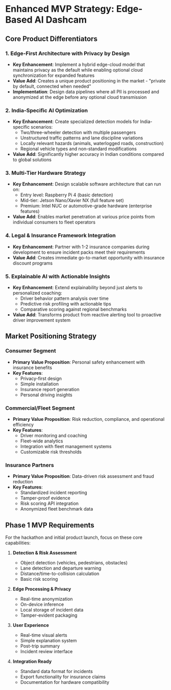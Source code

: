 # Enhanced MVP Strategy: Edge-Based AI Dashcam

## Core Product Differentiators

### 1. Edge-First Architecture with Privacy by Design
- **Key Enhancement**: Implement a hybrid edge-cloud model that maintains privacy as the default while enabling optional cloud synchronization for expanded features
- **Value Add**: Creates a unique product positioning in the market - "private by default, connected when needed"
- **Implementation**: Design data pipelines where all PII is processed and anonymized at the edge before any optional cloud transmission

### 2. India-Specific AI Optimization
- **Key Enhancement**: Create specialized detection models for India-specific scenarios:
  - Two/three-wheeler detection with multiple passengers
  - Unstructured traffic patterns and lane discipline variations
  - Locally relevant hazards (animals, waterlogged roads, construction)
  - Regional vehicle types and non-standard modifications
- **Value Add**: Significantly higher accuracy in Indian conditions compared to global solutions

### 3. Multi-Tier Hardware Strategy
- **Key Enhancement**: Design scalable software architecture that can run on:
  - Entry level: Raspberry Pi 4 (basic detection)
  - Mid-tier: Jetson Nano/Xavier NX (full feature set)
  - Premium: Intel NUC or automotive-grade hardware (enterprise features)
- **Value Add**: Enables market penetration at various price points from individual consumers to fleet operators

### 4. Legal & Insurance Framework Integration
- **Key Enhancement**: Partner with 1-2 insurance companies during development to ensure incident packs meet their requirements
- **Value Add**: Creates immediate go-to-market opportunity with insurance discount programs

### 5. Explainable AI with Actionable Insights
- **Key Enhancement**: Extend explainability beyond just alerts to personalized coaching:
  - Driver behavior pattern analysis over time
  - Predictive risk profiling with actionable tips
  - Comparative scoring against regional benchmarks
- **Value Add**: Transforms product from reactive alerting tool to proactive driver improvement system

## Market Positioning Strategy

### Consumer Segment
- **Primary Value Proposition**: Personal safety enhancement with insurance benefits
- **Key Features**: 
  - Privacy-first design
  - Simple installation
  - Insurance report generation
  - Personal driving insights

### Commercial/Fleet Segment  
- **Primary Value Proposition**: Risk reduction, compliance, and operational efficiency
- **Key Features**:
  - Driver monitoring and coaching
  - Fleet-wide analytics
  - Integration with fleet management systems
  - Customizable risk thresholds

### Insurance Partners
- **Primary Value Proposition**: Data-driven risk assessment and fraud reduction
- **Key Features**:
  - Standardized incident reporting
  - Tamper-proof evidence
  - Risk scoring API integration
  - Anonymized fleet benchmark data

## Phase 1 MVP Requirements

For the hackathon and initial product launch, focus on these core capabilities:

1. **Detection & Risk Assessment**
   - Object detection (vehicles, pedestrians, obstacles)
   - Lane detection and departure warning
   - Distance/time-to-collision calculation
   - Basic risk scoring

2. **Edge Processing & Privacy**
   - Real-time anonymization
   - On-device inference
   - Local storage of incident data
   - Tamper-evident packaging

3. **User Experience**
   - Real-time visual alerts
   - Simple explanation system
   - Post-trip summary
   - Incident review interface

4. **Integration Ready**
   - Standard data format for incidents
   - Export functionality for insurance claims
   - Documentation for hardware compatibility
